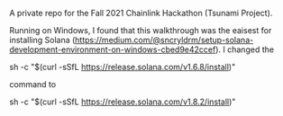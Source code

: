A private repo for the Fall 2021 Chainlink Hackathon (Tsunami Project).

Running on Windows, I found that this walkthrough was the eaisest for installing Solana (https://medium.com/@sncryldrm/setup-solana-development-environment-on-windows-cbed9e42ccef).  I changed the

sh -c "$(curl -sSfL https://release.solana.com/v1.6.8/install)"

command to

sh -c "$(curl -sSfL https://release.solana.com/v1.8.2/install)"


